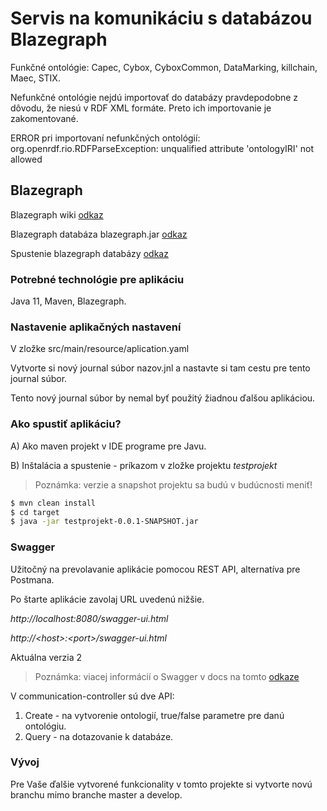 # Servis na komunikáciu s databázou Blazegraph #

Funkčné ontológie: Capec, Cybox, CyboxCommon, DataMarking, killchain, Maec, STIX.

Nefunkčné ontológie nejdú importovať do databázy pravdepodobne z dôvodu, že niesú v RDF XML formáte.
Preto ich importovanie je zakomentované.

ERROR pri importovaní nefunkčných ontológií:
org.openrdf.rio.RDFParseException: unqualified attribute 'ontologyIRI' not allowed

## Blazegraph ##

Blazegraph wiki [odkaz](https://github.com/blazegraph/database/wiki/About_Blazegraph)

Blazegraph databáza blazegraph.jar [odkaz](https://github.com/blazegraph/database/releases/tag/BLAZEGRAPH_2_1_6_RC)

Spustenie blazegraph databázy [odkaz](https://github.com/blazegraph/database/wiki/Quick_Start)

### Potrebné technológie pre aplikáciu ###

Java 11, Maven, Blazegraph.

### Nastavenie aplikačných nastavení ###

V zložke src/main/resource/aplication.yaml

Vytvorte si nový journal súbor nazov.jnl a nastavte si tam cestu pre tento journal súbor.

Tento nový journal súbor by nemal byť použitý žiadnou ďalšou aplikáciou.

### Ako spustiť aplikáciu? ###

A) Ako maven projekt v IDE programe pre Javu. 

B) Inštalácia a spustenie - príkazom v zložke projektu *testprojekt*
> Poznámka: verzie a snapshot projektu sa budú v budúcnosti meniť!
```sh
$ mvn clean install
$ cd target
$ java -jar testprojekt-0.0.1-SNAPSHOT.jar
```

### Swagger ###

Užitočný na prevolavanie aplikácie pomocou REST API, alternatíva pre Postmana.

Po štarte aplikácie zavolaj URL uvedenú nižšie.

_http://localhost:8080/swagger-ui.html_

_http://\<host>:\<port>/swagger-ui.html_

Aktuálna verzia 2
> Poznámka: viacej informácií o Swagger v docs na tomto [odkaze](https://swagger.io/docs/)

V communication-controller sú dve API:
1. Create - na vytvorenie ontologií, true/false parametre pre danú ontológiu.
2. Query - na dotazovanie k databáze.

### Vývoj ###

Pre Vaše ďalšie vytvorené funkcionality v tomto projekte si vytvorte novú branchu mimo branche master a develop.
